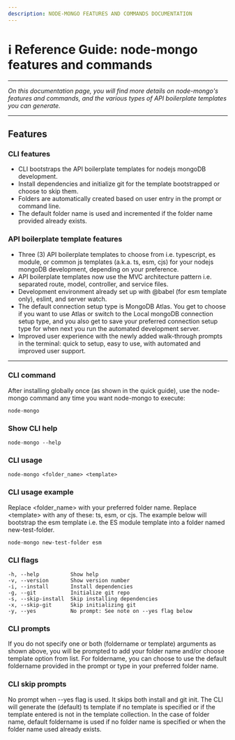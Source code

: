 ```yaml
---
description: NODE-MONGO FEATURES AND COMMANDS DOCUMENTATION
---
```


# ℹ Reference Guide: node-mongo features and commands

***

_On this documentation page, you will find more details on node-mongo's features and commands, and the various types of API boilerplate templates you can generate._

***

## Features

### CLI features

* CLI bootstraps the API boilerplate templates for nodejs mongoDB development.
* Install dependencies and initialize git for the template bootstrapped or choose to skip them.
* Folders are automatically created based on user entry in the prompt or command line.
* The default folder name is used and incremented if the folder name provided already exists.

### API boilerplate template features

* Three (3) API boilerplate templates to choose from i.e. typescript, es module, or common js templates (a.k.a. ts, esm, cjs) for your nodejs mongoDB development, depending on your preference.
* API boilerplate templates now use the MVC architecture pattern i.e. separated route, model, controller, and service files.
* Development environment already set up with @babel (for esm template only), eslint, and server watch.
* The default connection setup type is MongoDB Atlas. You get to choose if you want to use Atlas or switch to the Local mongoDB connection setup type, and you also get to save your preferred connection setup type for when next you run the automated development server.
* Improved user experience with the newly added walk-through prompts in the terminal: quick to setup, easy to use, with automated and improved user support.

***

### CLI command

After installing globally once (as shown in the quick guide), use the node-mongo command any time you want node-mongo to execute:

```
node-mongo
```

### Show CLI help

```
node-mongo --help
```

### CLI usage

```
node-mongo <folder_name> <template>
```

### CLI usage example

Replace \<folder\_name> with your preferred folder name. Replace \<template> with any of these: ts, esm, or cjs. The example below will bootstrap the esm template i.e. the ES module template into a folder named new-test-folder.

```
node-mongo new-test-folder esm
```

### CLI flags

```
-h, --help          Show help
-v, --version       Show version number
-i, --install       Install dependencies
-g, --git           Initialize git repo
-s, --skip-install  Skip installing dependencies
-x, --skip-git      Skip initializing git
-y, --yes           No prompt: See note on --yes flag below
```

### CLI prompts

If you do not specify one or both (foldername or template) arguments as shown above, you will be prompted to add your folder name and/or choose template option from list. For foldername, you can choose to use the default foldername provided in the prompt or type in your preferred folder name.

### CLI skip prompts

No prompt when --yes flag is used. It skips both install and git init. The CLI will generate the (default) ts template if no template is specified or if the template entered is not in the template collection. In the case of folder name, default foldername is used if no folder name is specified or when the folder name used already exists.
